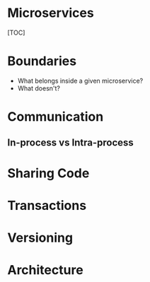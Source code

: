# Microservices

[TOC]

# Boundaries

- What belongs inside a given microservice?
- What doesn't?

# Communication

## In-process vs Intra-process



# Sharing Code

# Transactions

# Versioning

# Architecture

